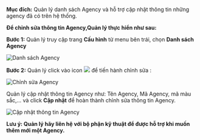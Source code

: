 **Mục đích:**  Quản lý danh sách Agency và hỗ trợ cập nhật thông tin những agency đã có trên hệ thống.



**Để chỉnh sửa thông tin Agency,Quản lý thực hiển như sau:**

**Bước 1:** Quản lý truy cập trang **Cấu hình** từ menu bên trái, chọn **Danh sách Agency**

![Danh sách Agency](https://user-images.githubusercontent.com/75475064/105470268-ef6dd080-5ccb-11eb-8bd8-d602753d5087.png)

**Bước 2:** Quản lý click vào icon ![](https://user-images.githubusercontent.com/75475064/105470692-715df980-5ccc-11eb-992f-fe0f8f39f58c.png) để tiến hành chỉnh sửa :

![Chỉnh sửa Agency](https://user-images.githubusercontent.com/75475064/105471493-5dff5e00-5ccd-11eb-915d-8410a1201815.png)

Quản lý cập nhật thông tin Agency như: Tên Agency, Mã Agency, mã màu sắc,... và click **Cập nhật** để hoàn thành chỉnh sửa thông tin Agency.

![Cập nhật thông tin Agency](https://user-images.githubusercontent.com/75475064/105471785-b2a2d900-5ccd-11eb-92a0-ec6be777141b.png)

**Lưu ý: Quản lý hãy liên hệ với bộ phận kỹ thuật để được hỗ trợ khi muốn thêm mới một Agency.** 
